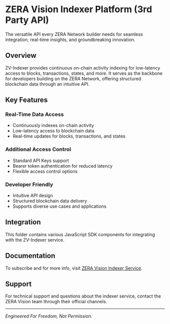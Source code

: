 # ZERA Vision Indexer Platform (3rd Party API)

The versatile API every ZERA Network builder needs for seamless integration, real-time insights, and groundbreaking innovation.

## Overview

ZV-Indexer provides continuous on-chain activity indexing for low-latency access to blocks, transactions, states, and more. It serves as the backbone for developers building on the ZERA Network, offering structured blockchain data through an intuitive API.

## Key Features

### Real-Time Data Access
- Continuously indexes on-chain activity
- Low-latency access to blockchain data
- Real-time updates for blocks, transactions, and states

### Additional Access Control
- Standard API Keys support
- Bearer token authentication for reduced latency
- Flexible access control options

### Developer Friendly
- Intuitive API design
- Structured blockchain data delivery
- Supports diverse use cases and applications

## Integration

This folder contains various JavaScript SDK components for integrating with the ZV-Indexer service.

## Documentation

To subscribe and for more info, visit [ZERA Vision Indexer Service](https://zeravision.ca/services/indexer).

## Support

For technical support and questions about the indexer service, contact the ZERA Vision team through their official channels.

---

*Engineered For Freedom, Not Permission.*
